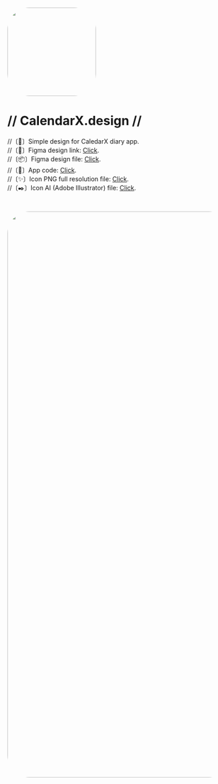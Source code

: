 # <a href="url"><img src="https://i.postimg.cc/nrSmLYBX/Icon.png" height="auto" width="200" style="border-radius:50px"></a>
# // CalendarX.design //
//〔📆〕Simple design for CaledarX diary app.
<br>
//〔🧩〕Figma design link: [Click](https://www.figma.com/file/G7XTsY0X4PJM3PRqrSSSZx/CalendarX).
<br>
//〔📦〕Figma design file: [Click](https://sharemods.com/s4iia8d802e7/CalendarX_design.fig.html).
<br>
//〔📂〕App code: [Click](https://github.com/igor-hub-maker/Diary).
<br>
//〔✨〕Icon PNG full resolution file: [Click](https://i.postimg.cc/nrSmLYBX/Icon.png).
<br>
//〔✒️〕Icon AI (Adobe Illustrator) file: [Click](https://sharemods.com/fbc0dtuxn18l/Icon.ai.html).
<br>
# <a href="url"><img src="https://i.postimg.cc/9MMFf3pB/App-banner.png" height="auto" width="1280" style="border-radius:50px"></a>
<br>
